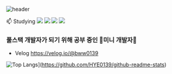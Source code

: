 ![header](https://capsule-render.vercel.app/api?type=rect&color=gradient&height=200&section=header&text=H.YeongEun's%20GitHub%20&fontSize=50)

📫 Studying
<img src="https://img.shields.io/badge/PHP-2e24ff?style=flat-square&logo=PHP&logoColor=white"/>
<img src="https://img.shields.io/badge/JavaScript-FFCA28?style=flat-square&logo=javascript&logoColor=white"/>
<img src="https://img.shields.io/badge/Node.js-03a84d?style=flat-square&logo=nodedotjs&logoColor=white"/>
<img src="https://img.shields.io/badge/CSS-f56adc?style=flat-square&logo=css&logoColor=white"/>

###  풀스택 개발자가 되기 위해 공부 중인  🌱미니 개발자🌱

-  Velog https://velog.io/@bww0139

![Top Langs](https://github-readme-stats.vercel.app/api/top-langs/?username=HYE0139)](https://github.com/HYE0139/github-readme-stats)
<!--
**HYE0139/HYE0139** is a ✨ _special_ ✨ repository because its `README.md` (this file) appears on your GitHub profile.

Here are some ideas to get you started:

- 🔭 I’m currently working on ...
- 🌱 I’m currently learning ...
- 👯 I’m looking to collaborate on ...
- 🤔 I’m looking for help with ...
- 💬 Ask me about ...
- 📫 How to reach me: ...
- 😄 Pronouns: ...
- ⚡ Fun fact: ...
-->

